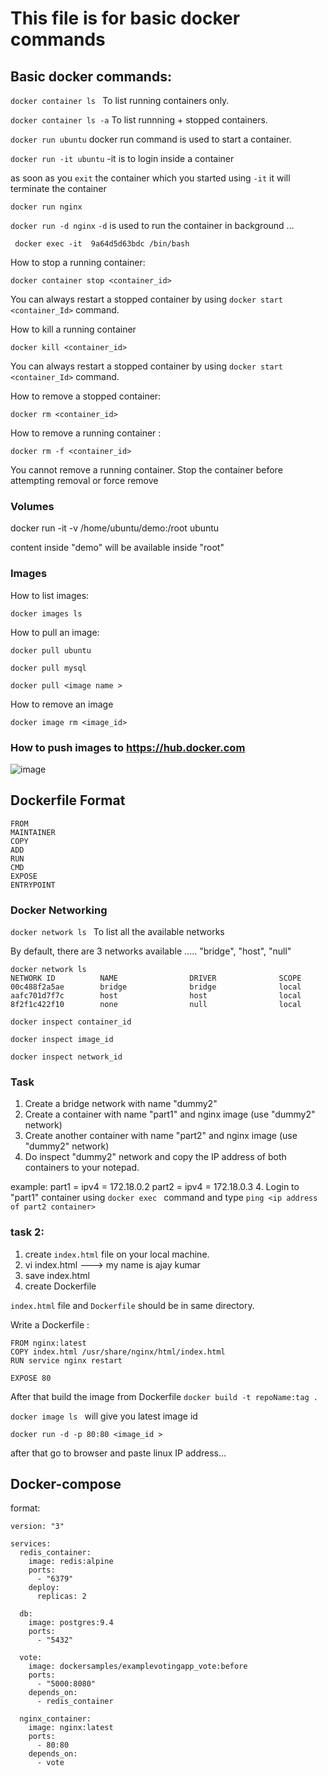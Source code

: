 # This file is for basic docker commands 


## Basic docker commands:

`docker container ls `  To list running containers only.


`docker container ls -a` To list runnning + stopped containers. 


`docker run ubuntu`  docker run command is used to start a container.


`docker run -it ubuntu`  -it is to login inside a container 

as soon as you `exit` the container which you started using `-it` it will terminate the container


`docker run nginx` 

`docker run -d nginx`  `-d` is used to run the container in background ... 


` docker exec -it  9a64d5d63bdc /bin/bash` 


How to stop a running container:

`docker container stop <container_id>`

You can always restart a stopped container by using `docker start <container_Id>` command. 
 
How to kill a running container 

`docker kill <container_id>`

You can always restart a stopped container by using `docker start <container_Id>` command. 



How to remove a stopped container:

`docker rm <container_id>`

How to remove a running container :

`docker rm -f <container_id>`

You cannot remove a running container. Stop the container before attempting removal or force remove


### Volumes

docker run -it -v /home/ubuntu/demo:/root  ubuntu

content inside "demo" will be available inside "root"

### Images

How to list images:

 `docker images ls `

How to pull an image:

`docker pull ubuntu ` 

`docker pull mysql`

`docker pull <image name >`


How to remove an image

`docker image rm <image_id>`


### How to push images to https://hub.docker.com

![image](https://user-images.githubusercontent.com/31384241/58144246-4572b100-7c6b-11e9-93a8-8e3f459caf63.png)


## Dockerfile Format

```
FROM 
MAINTAINER
COPY 
ADD
RUN
CMD 
EXPOSE 
ENTRYPOINT
```


### Docker Networking 

`docker network ls `  To list all the available networks 

By default, there are 3 networks available ..... "bridge", "host",  "null"

```
docker network ls 
NETWORK ID          NAME                DRIVER              SCOPE
00c488f2a5ae        bridge              bridge              local
aafc701d7f7c        host                host                local
8f2f1c422f10        none                null                local
```

`docker inspect container_id`

`docker inspect image_id`

`docker inspect network_id`


### Task 

1. Create a  bridge network with name "dummy2"
2. Create a container with name "part1" and nginx image  (use "dummy2" network)
3. Create another container with name "part2" and nginx image  (use "dummy2" network)
3. Do inspect "dummy2" network and copy the IP address of both containers to your notepad.  

 example:    part1  = ipv4 = 172.18.0.2
             part2  = ipv4 = 172.18.0.3
4. Login to  "part1" container using `docker exec ` command and type `ping <ip address of part2 container>`


### task 2:
1. create `index.html` file on your local machine.  
2. vi index.html  ---> my name is ajay kumar
3. save index.html 
4. create Dockerfile

`index.html` file and `Dockerfile` should be in same directory.

Write a Dockerfile :

```
FROM nginx:latest
COPY index.html /usr/share/nginx/html/index.html
RUN service nginx restart

EXPOSE 80 
```

After that build the image from Dockerfile 
`docker build -t repoName:tag .`

`docker image ls ` will give you latest image id 

`docker run -d -p 80:80 <image_id >`

after that go to browser and paste linux IP address...





## Docker-compose 

format:

```
version: "3"

services:
  redis_container:
    image: redis:alpine
    ports:
      - "6379"
    deploy:
      replicas: 2

  db:
    image: postgres:9.4
    ports:
      - "5432"

  vote:
    image: dockersamples/examplevotingapp_vote:before
    ports:
      - "5000:8080"
    depends_on:
      - redis_container
      
  nginx_container:
    image: nginx:latest 
    ports:
      - 80:80
    depends_on:
      - vote
    
    
```


